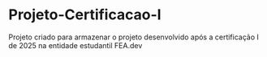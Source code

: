# Projeto-Certificacao-I
Projeto criado para armazenar o projeto desenvolvido após a certificação I de 2025 na entidade estudantil FEA.dev
